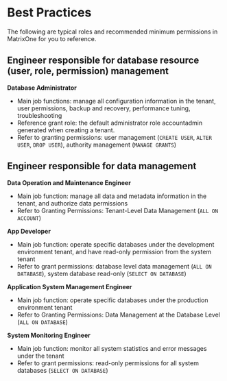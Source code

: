 # Best Practices

The following are typical roles and recommended minimum permissions in MatrixOne for you to reference.

## **Engineer responsible for database resource (user, role, permission) management**

**Database Administrator**

+ Main job functions: manage all configuration information in the tenant, user permissions, backup and recovery, performance tuning, troubleshooting
+ Reference grant role: the default administrator role accountadmin generated when creating a tenant.
+ Refer to granting permissions: user management (`CREATE USER`, `ALTER USER`, `DROP USER`), authority management (`MANAGE GRANTS`)

## **Engineer responsible for data management**

**Data Operation and Maintenance Engineer**

+ Main job function: manage all data and metadata information in the tenant, and authorize data permissions
+ Refer to Granting Permissions: Tenant-Level Data Management (`ALL ON ACCOUNT`)

**App Developer**

+ Main job function: operate specific databases under the development environment tenant, and have read-only permission from the system tenant
+ Refer to grant permissions: database level data management (`ALL ON DATABASE`), system database read-only (`SELECT ON DATABASE`)

**Application System Management Engineer**

+ Main job function: operate specific databases under the production environment tenant
+ Refer to Granting Permissions: Data Management at the Database Level (`ALL ON DATABASE`)

**System Monitoring Engineer**

+ Main job function: monitor all system statistics and error messages under the tenant
+ Refer to grant permissions: read-only permissions for all system databases (`SELECT ON DATABASE`)
